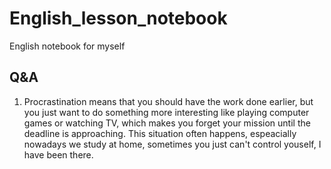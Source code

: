 # English_lesson_notebook
English notebook for myself
## Q&A  
1. Procrastination means that you should have the work done earlier, but you just want to do something more interesting like 
playing computer games or watching TV, which makes you forget your mission until the deadline is approaching. This situation 
often happens, espeacially nowadays we study at home, sometimes you just can't control youself, I have been there. 
